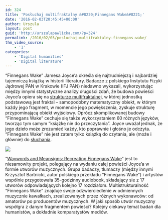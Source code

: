```yaml
---
id: 324
title: 'Posłuchaj multifraktalny &#8220;Finnegans Wake&#8221;'
date: '2016-02-03T20:45:45+00:00'
author: Urszula
layout: post
guid: 'http://urszulapawlicka.com/?p=324'
permalink: /2016/02/03/posluchaj-multifraktalny-finnegans-wake/
thm_video_source:
    - '1'
categories:
    - 'Digital humanities'
    - 'Digital literature'
---
```


“Finnegans Wake” Jamesa Joyce’a określa się najtrudniejszą i najbardziej tajemniczą książką w historii literatury. Badacze z polskiego Instytutu Fizyki Jądrowej PAN w Krakowie (IFJ PAN) niedawno wykazali, wykorzystując między innymi statystyczne analizy długości zdań, że budowa powieści Joyce’a opiera się na [strukturze multifraktalnej](http://naukawpolsce.pap.pl/aktualnosci/news,408115,fizycy-odkryli-multifraktale-min-w-dzielach-jamesa-joycea.html), w której jednostką podstawową jest fraktal – samopodobny matematyczny obiekt, w którym każdy jego fragment, w momencie jego powiększenia, zyskuje strukturę przypominającą obiekt wyjściowy. Oprócz skomplikowanej budowy “Finnegans Wake” cechuje się także wykorzystaniem 60 różnych języków, tworząc tym samym “książkę nie do przeczytania”. Joyce uważał jednak, że jego dzieło może zrozumieć każdy, kto poprawnie i głośno je odczyta. “Finnegans Wake” nie jest zatem tylko książką do czytania, ale (może i głównie) do [słuchania](http://www.theguardian.com/books/booksblog/2016/feb/02/finnegans-wake-music-james-joyce-birthday).

[![](http://i.imgur.com/3uzOqwn.png)](http://www.theguardian.com/books/2016/jan/27/scientists-reveal-multifractal-structure-of-finnegans-wake-james-joyce)

“[Waywords and Meansigns: Recreating Finnegans Wake](http://www.waywordsandmeansigns.com/second-edition.html)” jest to niesamowity projekt, polegający na wydaniu całej powieści Joyce’a w formie utworów muzycznych. Grupa badaczy, tłumaczy (między innymi Krzysztof Bartnicki, autor polskiego przekładu “Finnegans Wake”) i artystów wspólnie przygotowała 35-godzinny audiobook, składający sie z 17 utworów odpowiadających kolejno 17 rozdziałom. Multistrukturalność “Finnegans Wake” znajduje swoje odzwierciedlenie w odmiennych muzycznie kawałkach, zrealizowanych przez różnych wykonawców: od amatorów po producentów muzycznych. W jaki sposób utwór muzyczny współgra z danym fragmentem powieści? Kolejny ciekawy temat badań dla humanistów, a dokładnie komparatystów mediów.